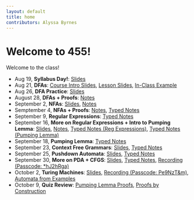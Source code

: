 ```yaml
---
layout: default
title: home
contributors: Alyssa Byrnes
---
```


# Welcome to 455!

Welcome to the class!

- Aug 19, **Syllabus Day!**: [Slides](https://docs.google.com/presentation/d/1r-wZgqw4D07PZZb_DUpzE3xUUiTC5_zgyMjEMeW-d-k/edit?usp=sharing
)
- Aug 21, **DFAs**: [Course Intro Slides](slides/00-intro.html), [Lesson Slides](slides/01-finite-automata.html),
[In-Class Example](static/slide_figs/8-21-example.jpg)
- Aug 26, **DFA Practice**: [Slides](slides/02-finite-automata-practice.html) 
- August 28, **DFAs + Proofs**: [Notes](static/lecture-notes/8-28-25.pdf)
- September 2, **NFAs**: [Slides](slides/03-nfas.html), [Notes](static/lecture-notes/9-2-25.pdf)
- Semptember 4, **NFAs + Proofs**: [Notes](static/lecture-notes/9-4-25.pdf), [Typed Notes](static/typed-notes/9-4-25.pdf) 
- September 9, **Regular Expressions**: [Typed Notes](static/typed-notes/9-9-25.pdf)
- September 16, **More on Regular Expressions + Intro to Pumping Lemma**: [Slides](slides/04-reg-exp.html), [Notes](static/lecture-notes/9-16-25.pdf), [Typed Notes (Reg Expressions)](static/typed-notes/9-16-25.pdf), [Typed Notes (Pumping Lemma)](static/typed-notes/9-16-25-nonreg-exp.pdf)
- September 18, **Pumping Lemma**: [Typed Notes](/static/typed-notes/9-18-25.pdf)
- September 23, **Context Free Grammars**: [Slides](slides/05-CFGs.html), [Typed Notes](/static/typed-notes/9-23-25.pdf)
- September 25, **Pushdown Automata**: [Slides](slides/06-pda.html), [Typed Notes](/static/typed-notes/9-25-25.pdf)
- September 30, **More on PDA + CFGS**: [Slides](slides/07-cfgs-pdas.html), [Typed Notes](/static/typed-notes/9-30-25.pdf), [Recording (Passcode: *hJ2hRga)](https://unc.zoom.us/rec/share/SDw_ZCd4RsvS1AEkUz_JdCIvmM0Q8AsPWFx3IsQ4eb4qxlFuIc3c82ulTOJfYhh6.3Kc9kdQwuljGaVen)
- October 2, **Turing Machines**: [Slides](slides/08-turing-machines.html), [Recording (Passcode: Pe9NzT&m)](https://unc.zoom.us/rec/share/3O7Xpot0Bb1LVRvVWa6nxXpsV1HhMND6sIcfILsCdljoP51jZQnIhUIimdy3YSvG.BCisClKRs8quG2O8), [Automata from Examples](/static/slide_figs/10-2-automata.pdf)
- October 9, **Quiz Review**: [Pumping Lemma Proofs](/static/typed-notes/PumpingLemmaProofs.pdf), [Proofs by Construction](/static/typed-notes/ProofsByConstruction.pdf)